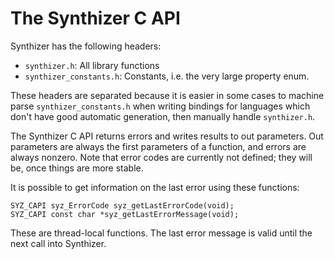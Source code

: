 # The Synthizer C API

Synthizer has the following headers:

- `synthizer.h`: All library functions
- `synthizer_constants.h`: Constants, i.e. the very large property enum.

These headers are separated because it is easier in some cases to machine parse
`synthizer_constants.h` when writing bindings for languages which don't have
good automatic generation, then manually handle `synthizer.h`.

The Synthizer C API returns errors and writes results to out parameters.  Out
parameters are always the first parameters of a function, and errors are always
nonzero.  Note that error codes are currently not defined; they will be, once
things are more stable.

It is possible to get information on the last error using these functions:

```
SYZ_CAPI syz_ErrorCode syz_getLastErrorCode(void);
SYZ_CAPI const char *syz_getLastErrorMessage(void);
```

These are thread-local functions.  The last error message is valid until the
next call into Synthizer.
